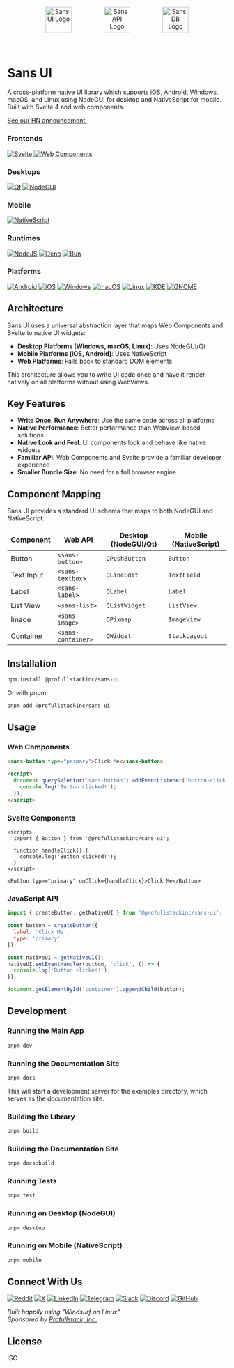 <p align="center">
  <img src="https://raw.githubusercontent.com/profullstack/sans/refs/heads/master/packages/ui/static/logos/ui/logo.sans-ui.white.svg" alt="Sans UI Logo" height="60" style="margin: 2.2rem;" />
  <img src="https://raw.githubusercontent.com/profullstack/sans/refs/heads/master/packages/ui/static/logos/api/logo.sans-api.white.svg" alt="Sans API Logo" height="60" style="margin: 2.2rem;" />
  <img src="https://raw.githubusercontent.com/profullstack/sans/refs/heads/master/packages/ui/static/logos/db/logo.sans-db.white.svg" alt="Sans DB Logo" height="60" style="margin: 2.2rem;" />
</p>

# Sans UI

A cross-platform native UI library which supports iOS, Android, Windows, macOS, and Linux using NodeGUI for desktop and NativeScript for mobile. Built with Svelte 4 and web components.

[See our HN announcement.](https://news.ycombinator.com/item?id=43362740)

### Frontends
[![Svelte](https://img.shields.io/badge/Svelte-f1413d.svg?logo=svelte&logoColor=fff&style=for-the-badge)](https://primatejs.com/modules/svelte)
[![Web Components](https://img.shields.io/badge/Web%20Components-29ABE2?logo=webcomponentsdotorg&logoColor=fff&style=for-the-badge)](https://primatejs.com/modules/web-components)

### Desktops
[![Qt](https://img.shields.io/badge/Qt-41CD52?logo=qt&logoColor=fff&style=for-the-badge)](https://www.qt.io/)
[![NodeGUI](https://img.shields.io/badge/NodeGUI-339933?logo=node.js&logoColor=fff&style=for-the-badge)](https://nodegui.org/)

### Mobile
[![NativeScript](https://img.shields.io/badge/NativeScript-65ADF1?logo=nativescript&logoColor=fff&style=for-the-badge)](https://nativescript.org/)

### Runtimes
[![NodeJS](https://img.shields.io/badge/Node-6DA55F?logo=node.js&logoColor=fff&style=for-the-badge)](https://primatejs.com/modules/runtime-support)
[![Deno](https://img.shields.io/badge/Deno-000?logo=deno&logoColor=fff&style=for-the-badge)](https://primatejs.com/modules/runtime-support)
[![Bun](https://img.shields.io/badge/Bun-000?logo=bun&logoColor=fff&style=for-the-badge)](https://primatejs.com/modules/runtime-support)

### Platforms
[![Android](https://img.shields.io/badge/Android-3DDC84?logo=android&logoColor=fff&style=for-the-badge)](https://github.com/profullstack/sans-ui)
[![iOS](https://img.shields.io/badge/iOS-000000?logo=apple&logoColor=fff&style=for-the-badge)](https://github.com/profullstack/sans-ui)
[![Windows](https://img.shields.io/badge/Windows-0078D6?logo=windows&logoColor=fff&style=for-the-badge)](https://github.com/profullstack/sans-ui)
[![macOS](https://img.shields.io/badge/macOS-000000?logo=macos&logoColor=fff&style=for-the-badge)](https://github.com/profullstack/sans-ui)
[![Linux](https://img.shields.io/badge/Linux-FCC624?logo=linux&logoColor=000&style=for-the-badge)](https://github.com/profullstack/sans-ui)
[![KDE](https://img.shields.io/badge/KDE-1D99F3?logo=kde&logoColor=fff&style=for-the-badge)](https://github.com/profullstack/sans-ui)
[![GNOME](https://img.shields.io/badge/GNOME-4A86CF?logo=gnome&logoColor=fff&style=for-the-badge)](https://github.com/profullstack/sans-ui)

## Architecture

Sans UI uses a universal abstraction layer that maps Web Components and Svelte to native UI widgets:

- **Desktop Platforms (Windows, macOS, Linux)**: Uses NodeGUI/Qt
- **Mobile Platforms (iOS, Android)**: Uses NativeScript
- **Web Platforms**: Falls back to standard DOM elements

This architecture allows you to write UI code once and have it render natively on all platforms without using WebViews.

## Key Features

- **Write Once, Run Anywhere**: Use the same code across all platforms
- **Native Performance**: Better performance than WebView-based solutions
- **Native Look and Feel**: UI components look and behave like native widgets
- **Familiar API**: Web Components and Svelte provide a familiar developer experience
- **Smaller Bundle Size**: No need for a full browser engine

## Component Mapping

Sans UI provides a standard UI schema that maps to both NodeGUI and NativeScript:

| Component | Web API | Desktop (NodeGUI/Qt) | Mobile (NativeScript) |
|-----------|---------|----------------------|----------------------|
| Button | `<sans-button>` | `QPushButton` | `Button` |
| Text Input | `<sans-textbox>` | `QLineEdit` | `TextField` |
| Label | `<sans-label>` | `QLabel` | `Label` |
| List View | `<sans-list>` | `QListWidget` | `ListView` |
| Image | `<sans-image>` | `QPixmap` | `ImageView` |
| Container | `<sans-container>` | `QWidget` | `StackLayout` |

## Installation

```bash
npm install @profullstackinc/sans-ui
```

Or with pnpm:

```bash
pnpm add @profullstackinc/sans-ui
```

## Usage

### Web Components

```html
<sans-button type="primary">Click Me</sans-button>

<script>
  document.querySelector('sans-button').addEventListener('button-click', () => {
    console.log('Button clicked!');
  });
</script>
```

### Svelte Components

```svelte
<script>
  import { Button } from '@profullstackinc/sans-ui';
  
  function handleClick() {
    console.log('Button clicked!');
  }
</script>

<Button type="primary" onClick={handleClick}>Click Me</Button>
```

### JavaScript API

```javascript
import { createButton, getNativeUI } from '@profullstackinc/sans-ui';

const button = createButton({
  label: 'Click Me',
  type: 'primary'
});

const nativeUI = getNativeUI();
nativeUI.setEventHandler(button, 'click', () => {
  console.log('Button clicked!');
});

document.getElementById('container').appendChild(button);
```

## Development

### Running the Main App

```bash
pnpm dev
```

### Running the Documentation Site

```bash
pnpm docs
```

This will start a development server for the examples directory, which serves as the documentation site.

### Building the Library

```bash
pnpm build
```

### Building the Documentation Site

```bash
pnpm docs:build
```

### Running Tests

```bash
pnpm test
```

### Running on Desktop (NodeGUI)

```bash
pnpm desktop
```

### Running on Mobile (NativeScript)

```bash
pnpm mobile
```

## Connect With Us

[![Reddit](https://img.shields.io/badge/Reddit-FF4500?style=for-the-badge&logo=reddit&logoColor=white)](https://www.reddit.com/r/sans_ui/)
[![X](https://img.shields.io/badge/X-000000?style=for-the-badge&logo=x&logoColor=white)](https://x.com/profullstackinc)
[![LinkedIn](https://img.shields.io/badge/LinkedIn-0077B5?style=for-the-badge&logo=linkedin&logoColor=white)](https://www.linkedin.com/company/profullstackinc)
[![Telegram](https://img.shields.io/badge/Telegram-2CA5E0?style=for-the-badge&logo=telegram&logoColor=white)](https://t.me/+VGCI_sR-guhmNTNh)
[![Slack](https://img.shields.io/badge/Slack-4A154B?style=for-the-badge&logo=slack&logoColor=white)](https://join.slack.com/t/profullstackinc/shared_invite/zt-2d9c842fk-jo848We~tDajW9nn6DEggw)
[![Discord](https://img.shields.io/badge/Discord-5865F2?style=for-the-badge&logo=discord&logoColor=white)](https://discord.gg/XXvzu4G4)
[![GitHub](https://img.shields.io/badge/GitHub-181717?style=for-the-badge&logo=github&logoColor=white)](https://github.com/profullstack)

*Built happily using "Windsurf on Linux"*  
*Sponsored by [Profullstack, Inc.](https://profullstack.com)*

## License

ISC
